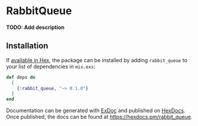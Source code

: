 # RabbitQueue

**TODO: Add description**

## Installation

If [available in Hex](https://hex.pm/docs/publish), the package can be installed
by adding `rabbit_queue` to your list of dependencies in `mix.exs`:

```elixir
def deps do
  [
    {:rabbit_queue, "~> 0.1.0"}
  ]
end
```

Documentation can be generated with [ExDoc](https://github.com/elixir-lang/ex_doc)
and published on [HexDocs](https://hexdocs.pm). Once published, the docs can
be found at <https://hexdocs.pm/rabbit_queue>.

